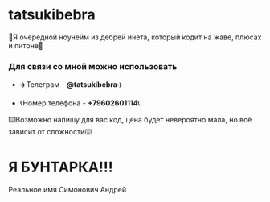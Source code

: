 # tatsukibebra #

👻Я очередной ноунейм из дебрей инета, который кодит на жаве, плюсах и питоне👻

### Для связи со мной можно использовать ###
+ ✈️Телеграм - **@tatsukibebra**✈️

+ 📞Номер телефона - **+79602601114**📞

⌨️Возможно напишу для вас код, цена будет невероятно мала, но всё зависит от сложности⌨️

# Я БУНТАРКА!!! #

Реальное имя Симонович Андрей
